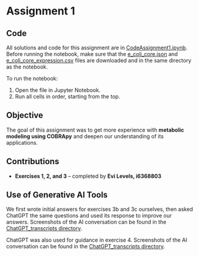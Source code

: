 # Assignment 1

## Code
All solutions and code for this assignment are in [CodeAssignment1.ipynb](CodeAssignment1.ipynb). 
Before running the notebook, make sure that the [e_coli_core.json](e_coli_core.json) and [e_coli_core_expression.csv](e_coli_core_expression.csv) files are downloaded and in the same directory as the notebook. 

To run the notebook:
1. Open the file in Jupyter Notebook.  
2. Run all cells in order, starting from the top.

## Objective
The goal of this assignment was to get more experience with **metabolic modeling using COBRApy** and deepen our understanding of its applications.  

## Contributions
- **Exercises 1, 2, and 3** – completed by **Evi Levels, i6368803**

## Use of Generative AI Tools
We first wrote initial answers for exercises 3b and 3c ourselves, then asked ChatGPT the same questions and used its response to improve our answers. Screenshots of the AI conversation can be found in the [ChatGPT_transcripts directory](ChatGPT_transcripts). 

ChatGPT was also used for guidance in exercise 4. Screenshots of the AI conversation can be found in the [ChatGPT_transcripts directory](ChatGPT_transcripts). 
